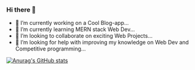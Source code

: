 ### Hi there 👋

<!--
**SahilHussain6362/SahilHussain6362** is a ✨ _special_ ✨ repository because its `README.md` (this file) appears on your GitHub profile.

Here are some ideas to get you started:

- 🔭 I’m currently working on Cool Blog-app using MERN...
- 🌱 I’m currently learning ...
- 👯 I’m looking to collaborate on any Web Project...
- 🤔 I’m looking for help with improving my knowledge on Web Dev and Competitive programming...
- 💬 Ask me about ...
- 📫 How to reach me: ...
- 😄 Pronouns: ...
- ⚡ Fun fact: ...
-->
- 🔭 I’m currently working on a Cool Blog-app...
- 🌱 I’m currently learning MERN stack Web Dev...
- 👯 I’m looking to collaborate on exciting Web Projects...
- 🤔 I’m looking for help with improving my knowledge on Web Dev and Competitive programming...

[![Anurag's GitHub stats](https://github-readme-stats.vercel.app/api?username=SahilHussain6362)](https://github.com/anuraghazra/github-readme-stats)
